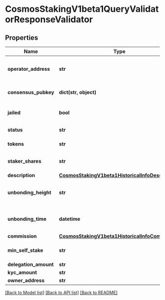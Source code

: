 # CosmosStakingV1beta1QueryValidatorResponseValidator

## Properties
Name | Type | Description | Notes
------------ | ------------- | ------------- | -------------
**operator_address** | **str** | operator_address defines the address of the validator&#x27;s operator; bech encoded in JSON. | [optional] 
**consensus_pubkey** | **dict(str, object)** | consensus_pubkey is the consensus public key of the validator, as a Protobuf Any. | [optional] 
**jailed** | **bool** | jailed defined whether the validator has been jailed from bonded status or not. | [optional] 
**status** | **str** | status is the validator status (bonded/unbonding/unbonded). | [optional] [default to 'BOND_STATUS_UNSPECIFIED']
**tokens** | **str** | tokens define the staked tokens (incl. self-stake). | [optional] 
**staker_shares** | **str** | staker_shares defines total shares issued to a validator&#x27;s stakers. | [optional] 
**description** | [**CosmosStakingV1beta1HistoricalInfoDescription**](CosmosStakingV1beta1HistoricalInfoDescription.md) |  | [optional] 
**unbonding_height** | **str** | unbonding_height defines, if unbonding, the height at which this validator has begun unbonding. | [optional] 
**unbonding_time** | **datetime** | unbonding_time defines, if unbonding, the min time for the validator to complete unbonding. | [optional] 
**commission** | [**CosmosStakingV1beta1HistoricalInfoCommission**](CosmosStakingV1beta1HistoricalInfoCommission.md) |  | [optional] 
**min_self_stake** | **str** | min_self_stake is the validator&#x27;s self declared minimum self stake.  Since: cosmos-sdk 0.46 | [optional] 
**delegation_amount** | **str** |  | [optional] 
**kyc_amount** | **str** |  | [optional] 
**owner_address** | **str** |  | [optional] 

[[Back to Model list]](../README.md#documentation-for-models) [[Back to API list]](../README.md#documentation-for-api-endpoints) [[Back to README]](../README.md)

